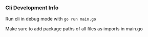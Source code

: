 ### Cli Development Info

Run cli in debug mode with `go run main.go`

Make sure to add package paths of all files as imports in main.go
